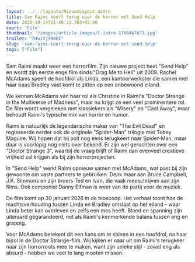 ```yaml
---
layout: ../../layouts/NieuwsLayout.astro
title: Sam Raimi keert terug naar de horror met Send Help
date: 2025-10-14T21:46:13.383+02:00
soort: 'Film'
thumbnail: '/images/article-images/l-intro-1760467673.jpg'
trailer: "R4wiXj9NmEE"
slug: 'sam-raimi-keert-terug-naar-de-horror-met-send-help'
tags: ["Film"]
---
```


Sam Raimi maakt weer een horrorfilm. Zijn nieuwe project heet "Send Help" en
wordt zijn eerste enge film sinds "Drag Me to Hell" uit 2009. Rachel McAdams
speelt de hoofdrol als Linda, een kantoorwerkster die samen met haar baas
Bradley vast komt te zitten op een onbewoond eiland.

We kennen McAdams van haar rol als Christine in Raimi's "Doctor Strange in the
Multiverse of Madness", maar nu krijgt ze een veel prominentere rol. De film
wordt vergeleken met klassiekers als "Misery" en "Cast Away", maar behoudt
Raimi's typische mix van horror en humor.

Raimi is natuurlijk de legendarische maker van "The Evil Dead" en regisseerde
eerder ook de originele "Spider-Man" trilogie met Tobey Maguire. Wij hopen dat
hij ooit nog eens terugkeert naar Spider-Man, maar daar is voorlopig nog niets
over bekend. Er zijn wel geruchten over een "Doctor Strange 3", waarbij de vraag
blijft of Raimi dan evenveel creatieve vrijheid zal krijgen als bij zijn
horrorprojecten.

In "Send Help" werkt Raimi opnieuw samen met McAdams, wat past bij zijn gewoonte
om vaste partners te gebruiken. Denk maar aan Bruce Campbell, J.K. Simmons en
zijn broers Ted en Ivan, die vaak meeschrijven aan zijn films. Ook componist
Danny Elfman is weer van de partij voor de muziek.

De film komt op 30 januari 2026 in de bioscoop. Het verhaal toont hoe de
machtsverhouding tussen Linda en Bradley omslaat op het eiland - waar Linda
beter kan overleven en zelfs een mes heeft. Bloed en spanning zijn uiteraard
gegarandeerd, net als Raimi's kenmerkende balans tussen eng en grappig.

Voor McAdams betekent dit een kans om te shinen in een hoofdrol, na haar bijrol
in de Doctor Strange-film. Wij kijken er naar uit om Raimi's terugkeer naar zijn
horrorroots mee te maken, want zijn unieke stijl - zowel eng als absurd - hebben
we veel te lang moeten missen.